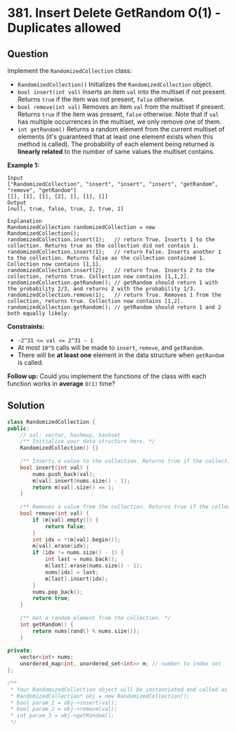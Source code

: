 # 381. Insert Delete GetRandom O\(1\) - Duplicates allowed

## Question

Implement the `RandomizedCollection` class:

* `RandomizedCollection()` Initializes the `RandomizedCollection` object.
* `bool insert(int val)` Inserts an item `val` into the multiset if not present. Returns `true` if the item was not present, `false` otherwise.
* `bool remove(int val)` Removes an item `val` from the multiset if present. Returns `true` if the item was present, `false` otherwise. Note that if `val` has multiple occurrences in the multiset, we only remove one of them.
* `int getRandom()` Returns a random element from the current multiset of elements \(it's guaranteed that at least one element exists when this method is called\). The probability of each element being returned is **linearly related** to the number of same values the multiset contains.

**Example 1:**

```text
Input
["RandomizedCollection", "insert", "insert", "insert", "getRandom", "remove", "getRandom"]
[[], [1], [1], [2], [], [1], []]
Output
[null, true, false, true, 2, true, 1]

Explanation
RandomizedCollection randomizedCollection = new RandomizedCollection();
randomizedCollection.insert(1);   // return True. Inserts 1 to the collection. Returns true as the collection did not contain 1.
randomizedCollection.insert(1);   // return False. Inserts another 1 to the collection. Returns false as the collection contained 1. Collection now contains [1,1].
randomizedCollection.insert(2);   // return True. Inserts 2 to the collection, returns true. Collection now contains [1,1,2].
randomizedCollection.getRandom(); // getRandom should return 1 with the probability 2/3, and returns 2 with the probability 1/3.
randomizedCollection.remove(1);   // return True. Removes 1 from the collection, returns true. Collection now contains [1,2].
randomizedCollection.getRandom(); // getRandom should return 1 and 2 both equally likely.
```

**Constraints:**

* `-2^31 <= val <= 2^31 - 1`
* At most `10^5` calls will be made to `insert`, `remove`, and `getRandom`.
* There will be **at least one** element in the data structure when `getRandom` is called.

 **Follow up:** Could you implement the functions of the class with each function works in **average** `O(1)` time?

## Solution

```cpp
class RandomizedCollection {
public:
    // sol: vector, hashmap, hashset
    /** Initialize your data structure here. */
    RandomizedCollection() {}
    
    /** Inserts a value to the collection. Returns true if the collection did not already contain the specified element. */
    bool insert(int val) {
        nums.push_back(val);
        m[val].insert(nums.size() - 1);
        return m[val].size() == 1;
    }
    
    /** Removes a value from the collection. Returns true if the collection contained the specified element. */
    bool remove(int val) {
        if (m[val].empty()) {
            return false;
        }
        int idx = *(m[val].begin());
        m[val].erase(idx);
        if (idx != nums.size() - 1) {
            int last = nums.back();
            m[last].erase(nums.size() - 1);
            nums[idx] = last;
            m[last].insert(idx);
        }
        nums.pop_back();
        return true;
    }
    
    /** Get a random element from the collection. */
    int getRandom() {
        return nums[rand() % nums.size()];
    }
    
private:
    vector<int> nums;
    unordered_map<int, unordered_set<int>> m; // number to index set
};

/**
 * Your RandomizedCollection object will be instantiated and called as such:
 * RandomizedCollection* obj = new RandomizedCollection();
 * bool param_1 = obj->insert(val);
 * bool param_2 = obj->remove(val);
 * int param_3 = obj->getRandom();
 */
```

